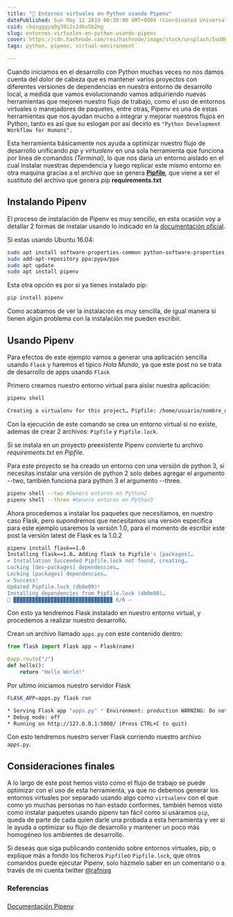 ```yaml
---
title: "🐍 Entornos virtuales en Python usando Pipenv"
datePublished: Sun May 12 2019 00:39:00 GMT+0000 (Coordinated Universal Time)
cuid: ckqsgggyq0g39i2s1dbv5b2mg
slug: entornos-virtuales-en-python-usando-pipenv
cover: https://cdn.hashnode.com/res/hashnode/image/stock/unsplash/5uU8HSpfwkI/upload/0acf143138e277fd30eb5845a2ee200b.jpeg
tags: python, pipenv, virtual-environment

---
```


Cuando iniciamos en el desarrollo con Python muchas veces no nos damos cuenta del dolor de cabeza que es mantener varios proyectos con diferentes versiones de dependencias en nuestra entorno de desarrollo local, a medida que vamos evolucionando vamos adquiriendo nuevas herramientas que mejoren nuestro flujo de trabajo, como el uso de entornos virtuales o manejadores de paquetes, entre otras, Pipenv es una de estas herramientas que nos ayudan mucho a integrar y mejorar nuestros flujos en Python, tanto es así que su eslogan por así decirlo es `"Python Development Workflow for Humans".`

Esta herramienta básicamente nos ayuda a optimizar nuestro flujo de desarrollo unificando *pip* y *virtualenv* en una sola herramienta que funciona por linea de comandos *(Terminal)*, lo que nos daria un entorno aislado en el cual instalar nuestras dependencia y luego replicar este mismo entorno en otra maquina gracias a el archivo que se genera [**Pipfile**](https://github.com/pypa/pipfile), que viene a ser el sustituto del archivo que genera pip **requirements.txt**

## Instalando Pipenv

El proceso de instalación de Pipenv es muy sencillo, en esta ocasión voy a detallar 2 formas de instalar usando lo indicado en la [documentación oficial](https://pipenv-es.readthedocs.io/es/latest/).

Si estas usando Ubuntu 16.04:

```bash
sudo apt install software-properties-common python-software-properties
sudo add-apt-repository ppa:pypa/ppa
sudo apt update
sudo apt install pipenv
```

Esta otra opción es por si ya tienes instalado pip:

```bash
pip install pipenv
```

Como acabamos de ver la instalación es muy sencilla, de igual manera si tienen algún problema con la instalación me pueden escribir.

## Usando Pipenv

Para efectos de este ejemplo vamos a generar una aplicación sencilla usando `Flask` y haremos el típico *Hola Mundo*, ya que este post no se trata de desarrollo de apps usando `Flask`

Primero creamos nuestro entorno virtual para aislar nuestra aplicación:

```bash
pipenv shell

Creating a virtualenv for this project… Pipfile: /home/usuario/nombre_del_proyecto/Pipfile Using /usr/bin/python3 (3.6.7) to create virtualenv…
```

Con la ejecución de este comando se crea un entorno virtual si no existe, ademas de crear 2 archivos: `Pipfile` y `Pipfile.lock`.

Si se instala en un proyecto preexistente Pipenv convierte tu archivo *requirements.txt* en *Pipfile*.

Para este proyecto se ha creado un entorno con una versión de python 3, si necesitas instalar una versión de python 2 solo debes agregar el argumento --two, también funciona para python 3 el argumento --three.

```bash
pipenv shell --two #Genera entorno en Python2
pipenv shell --three #Genera entorno en Python3
```

Ahora procedemos a instalar los paquetes que necesitamos, en nuestro caso Flask, pero supondremos que necesitamos una versión especifica para este ejemplo usaremos la versión 1.0, para el momento de escribir este post la versión latest de Flask es la 1.0.2

```bash
pipenv install flask==1.0
Installing flask==1.0… Adding flask to Pipfile's [packages]… 
✔ Installation Succeeded Pipfile.lock not found, creating… 
Locking [dev-packages] dependencies… 
Locking [packages] dependencies… 
✔ Success! 
Updated Pipfile.lock (db0e09)! 
Installing dependencies from Pipfile.lock (db0e09)… 
🐍 ▉▉▉▉▉▉▉▉▉▉▉▉▉▉▉▉▉▉▉▉▉▉▉▉▉▉▉▉▉▉▉▉ 6/6 —
```

Con esto ya tendremos Flask instalado en nuestro entorno virtual, y procedemos a realizar nuestro desarrollo.

Crean un archivo llamado `apps.py` con este contenido dentro:

```python
from flask import Flask app = Flask(name)

@app.route("/")
def hello():
    return "Hello World!"
```

Por ultimo iniciamos nuestro servidor Flask

```bash
FLASK_APP=apps.py flask run

* Serving Flask app "apps.py" * Environment: production WARNING: Do not use the development server in a production environment. Use a production WSGI server instead.
* Debug mode: off
* Running on http://127.0.0.1:5000/ (Press CTRL+C to quit)
```

Con esto tendremos nuestro server Flask corriendo nuestro archivo `apps.py`.

## Consideraciones finales

A lo largo de este post hemos visto como el flujo de trabajo se puede optimizar con el uso de esta herramienta, ya que no debemos generar los entornos virtuales por separado usando algo como `virtualenv` con el que como yo muchas personas no han estado conformes, también hemos visto como instalar paquetes usando pipenv tan fácil como si usáramos `pip`, queda de parte de cada quien darle una probada a esta herramienta y ver si le ayuda a optimizar su flujo de desarrollo y mantener un poco más homogéneo los ambientes de desarrollo.

Si deseas que siga publicando contenido sobre entornos virtuales, pip, o explique más a fondo los ficheros `Pipfile`o `Pipfile.lock`, que otros comandos puede ejecutar Pipenv, solo házmelo saber en un comentario o a través de mi cuenta twitter [@rafnixg](https://twitter.com/rafnixg)

### **Referencias**

###   
[Documentación Pipenv](https://pipenv-es.readthedocs.io/es/latest/)
